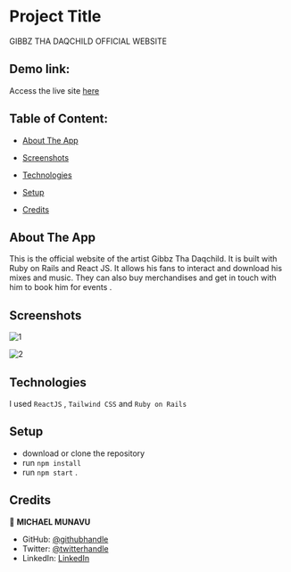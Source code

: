 # Project Title
GIBBZ THA DAQCHILD OFFICIAL WEBSITE

## Demo link:
Access the live site  [here](https://gibbzthadaqchild.com/)

## Table of Content:

- [About The App](#about-the-app)
- [Screenshots](#screenshots)
- [Technologies](#technologies)
- [Setup](#setup)

- [Credits](#credits)


## About The App
 This is the official website of the artist Gibbz Tha Daqchild. It is
            built with Ruby on Rails and React JS. It allows his fans to
            interact and download his mixes and music. They can also buy
            merchandises and get in touch with him to book him for events .

## Screenshots

![1](https://user-images.githubusercontent.com/86654131/226243076-91716cad-38ed-4fb8-b4e9-9c5c0e43438c.png)

![2](https://user-images.githubusercontent.com/86654131/226243085-9fdc0d77-0bdf-47bf-b666-e8cc1f2ea67e.png)






## Technologies
I used `ReactJS` , `Tailwind CSS` and `Ruby on Rails`

## Setup
- download or clone the repository
- run `npm install`
- run `npm start`
.



## Credits
👤 **MICHAEL MUNAVU**

- GitHub: [@githubhandle](https://github.com/MICHAELMUNAVU83)
- Twitter: [@twitterhandle](https://twitter.com/MichaelTrance1)
- LinkedIn: [LinkedIn](https://www.linkedin.com/in/michael-munavu-78703a218/)


